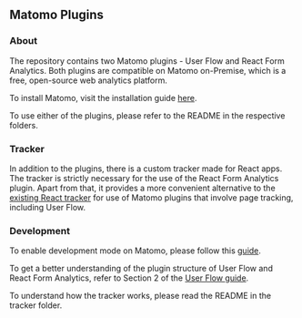 ## Matomo Plugins

### About
The repository contains two Matomo plugins - User Flow and React Form Analytics. Both plugins are compatible on Matomo on-Premise, which is a free, open-source web analytics platform.  

To install Matomo, visit the installation guide [here](https://matomo.org/docs/installation/).

To use either of the plugins, please refer to the README in the respective folders.

### Tracker
In addition to the plugins, there is a custom tracker made for React apps. The tracker is strictly necessary for the use of the React Form Analytics plugin. Apart from that, it provides a more convenient alternative to the [existing React tracker](https://www.npmjs.com/package/@datapunt/matomo-tracker-react) for use of Matomo plugins that involve page tracking, including User Flow.

### Development
To enable development mode on Matomo, please follow this [guide](https://developer.matomo.org/guides/getting-started-part-1).

To get a better understanding of the plugin structure of User Flow and React Form Analytics, refer to Section 2 of the [User Flow guide](https://gitlab.com/kpdoggie/interns/matomo-plugins/-/blob/master/UserFlow/docs/index.md). 

To understand how the tracker works, please read the README in the tracker folder.